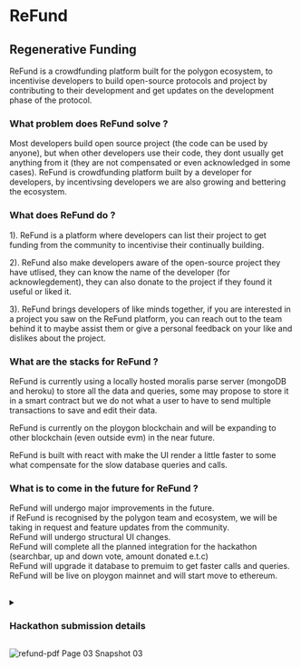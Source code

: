# ReFund

## Regenerative Funding

ReFund is a crowdfunding platform built for the polygon ecosystem, to incentivise developers to build open-source protocols and project by contributing to their development and get updates on the development phase of the protocol.

### What problem does ReFund solve ?

Most developers build open source project (the code can be used by anyone), but when other developers use their code, they dont usually get anything from it (they are not compensated or even acknowledged in some cases). ReFund is crowdfunding platform built by a developer for developers, by incentivsing developers we are also growing and bettering the ecosystem.

### What does ReFund do ?

1). ReFund is a platform where developers can list their project to get funding from the community to incentivise their continually building.

2). ReFund also make developers aware of the open-source project they have utlised, they can know the name of the developer (for acknowlegdement), they can also donate to the project if they found it useful or liked it.

3). ReFund brings developers of like minds together, if you are interested in a project you saw on the ReFund platform, you can reach out to the team behind it to maybe assist them or give a personal feedback on your like and dislikes about the project.

### What are the stacks for ReFund ?

ReFund is currently using a locally hosted moralis parse server (mongoDB and heroku) to store all the data and queries, some may propose to store it in a smart contract but we do not what a user to have to send multiple transactions to save and edit their data.

ReFund is currently on the ploygon blockchain and will be expanding to other blockchain (even outside evm) in the near future.

ReFund is built with react with make the UI render a little faster to some what compensate for the slow database queries and calls.

### What is to come in the future for ReFund ?

ReFund will undergo major improvements in the future.  
if ReFund is recognised by the polygon team and ecosystem, we will be taking in request and feature updates from the community.  
ReFund will undergo structural UI changes.  
ReFund will complete all the planned integration for the hackathon (searchbar, up and down vote, amount donated e.t.c)  
ReFund will upgrade it database to premuim to get faster calls and queries.  
ReFund will be live on ploygon mainnet and will start move to ethereum.

## 



<details >
  <summary><h3>Hackathon submission details</h3></summary>
<br>

## Getting Started

clone the github repo.

```
npm install
```
add `--force` if the install fails.        
create a .env file at the root and add the the following variables

```
REACT_APP_SERVER_URL = ""
REACT_APP_APPLICATION_ID = 
REACT_APP_INFURA_ID = 
```

I hosted my own server, you can contact me for the credentials       

then `npm start`

---


### DEPLOYED CONTRACTS:

POLYGON MUMBAI:

https://mumbai.polygonscan.com/address/0x1101ccc32b66e0ccc2b555aa7aad1227ab030722      
- [Smart Contracts](https://github.com/xcrispy/ReFund/blob/main/src/contracts/ReFund.sol)

- [Front End](https://github.com/xcrispy/ReFund)
</details>

![refund-pdf Page 03 Snapshot 03](https://user-images.githubusercontent.com/98023462/199255882-fc27f2d6-b8f4-4ad8-a5eb-b395edc33986.png)
